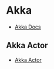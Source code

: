 # Akka
- [Akka Docs](https://akka.io/docs/)

## Akka Actor
- [Akka Actor](https://github.com/mushroom528/TIL/blob/master/Akka/actor_model.md)
